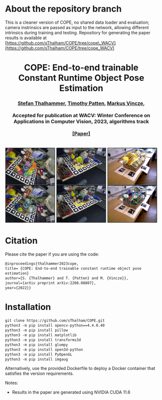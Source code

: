 # About the repository branch
This is a cleaner version of COPE, no shared data loader and evaluation; camera instrinsics are passed as input to the network, allowing different intrinsics during training and testing.
Repository for generating the paper results is available at [https://github.com/sThalham/COPE/tree/cope\_WACV](https://github.com/sThalham/COPE/tree/cope_WACV)



<h1 align="center">
COPE: End-to-end trainable Constant Runtime Object Pose Estimation
</h1>

<div align="center">
<h3>
<a href="https://github.com/sThalham">Stefan Thalhammer</a>,
<a href="https://github.com/tpatten">Timothy Patten</a>,
<a href="http://github.com/v4r-tuwien">Markus Vincze</a>,
<br>
<br>
Accepted for publication at WACV: Winter Conference on Applications in Computer Vision, 2023, algorithms track
<br>
<br>
<a href="https://arxiv.org/pdf/2208.08807.pdf">[Paper]</a>
<br>
<br>
</h3>
</div>

![6D pose and Detections on multiple datasets](images/hl_mult_data.png)

# Citation
Please cite the paper if you are using the code:

```
@inproceedings{thalhammer2023cope,
title= {COPE: End-to-end trainable constant runtime object pose estimation}
author={S. {Thalhammer} and T. {Patten} and M. {Vincze}},
journal={arXiv preprint arXiv:2208.08807},
year={2022}}
```

# Installation

```
git clone https://github.com/sThalham/COPE.git
python3 -m pip install opencv-python==4.4.0.40
python3 -m pip install pillow
python3 -m pip install matplotlib
python3 -m pip install transforms3d
python3 -m pip install glumpy
python3 -m pip install open3d-python
python3 -m pip install PyOpenGL
python3 -m pip install imgaug
```

Alternatively, use the provided Dockerfile to deploy a Docker container that satisfies the version requirements.

Notes:
- Results in the paper are generated using NVIDIA CUDA 11.6

